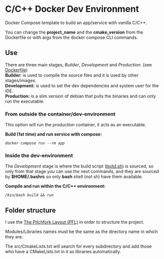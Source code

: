 # C/C++ Docker Dev Environment

Docker Compose template to build an app/service with vanilla C/C++.

You can change the **project_name** and the **cmake_version** from the Dockerfile or with args from the docker compose CLI commands.

## Use

There are three main stages, _Builder_, _Development_ and _Production_. (see [Dockerfile](https://github.com/estebanmatias92/vanilla-cppner-boilerplate/blob/main/Dockerfile))<br/>
**Builder:** is used to compile the source files and it is used by other stages/images.<br/>
**Development:** is used to set the dev dependencies and system user for the IDE.<br/>
**Production:** is a slim version of debian that pulls the binaries and can only run the executable.

### From outside the container/dev-environment

This option will run the production container, it acts as an executable.

**Build (1st time) and run service with compose:**

_`docker compose run --rm app`_

### Inside the dev-environment

The _Development_ stage is where the build script ([build.sh](https://github.com/estebanmatias92/vanilla-cppner-boilerplate/blob/main/build.sh)) is sourced, so only from that stage you can use the next commands, and they are sourced by **$HOME/.bashrc** so only **bash** shell (not sh) have them available.

**Compile and run within the C/C++ environment:**

_`/bin/bash build && run`_

## Folder structure

I use the [The Pitchfork Layout (PFL)](https://api.csswg.org/bikeshed/?force=1&url=https://raw.githubusercontent.com/vector-of-bool/pitchfork/develop/data/spec.bs) in order to structure the project.

Modules/Libraries names must be the same as the directory name in which they are.

The src/CmakeLists.txt will search for every subdirectory and add those who have a CMakeLists.txt in it as libraries automatically.

